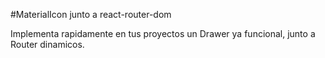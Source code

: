 #MaterialIcon junto a react-router-dom

Implementa rapidamente en tus proyectos un Drawer ya funcional, junto a Router dinamicos.
